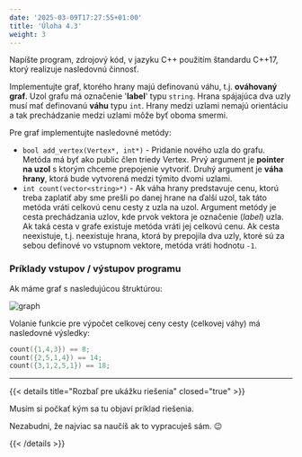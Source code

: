 ```yaml
---
date: '2025-03-09T17:27:55+01:00'
title: 'Úloha 4.3'
weight: 3
---
```


Napíšte program, zdrojový kód, v jazyku C++ použitím štandardu C++17, ktorý realizuje nasledovnú činnosť.

Implementujte graf, ktorého hrany majú definovanú váhu, t.j. **ováhovaný graf**. Uzol grafu má označenie '**label**' typu
`string`. Hrana spájajúca dva uzly musí mať definovanú **váhu** typu `int`. Hrany medzi uzlami nemajú orientáciu a tak 
prechádzanie medzi uzlami môže byť oboma smermi.

Pre graf implementujte nasledovné metódy:

- `bool add_vertex(Vertex*, int*)` - Pridanie nového uzla do grafu. Metóda má byť ako public člen triedy Vertex. Prvý
  argument je **pointer na uzol** s ktorým chceme prepojenie vytvoriť. Druhý argument je **váha hrany**, ktorá bude vytvorená
  medzi týmito dvomi uzlami.
- `int count(vector<string>*)` - Ak váha hrany predstavuje cenu, ktorú treba zaplatiť aby sme prešli po danej hrane na
  ďalší uzol, tak táto metóda vráti celkovú cenu cesty z uzla na uzol. Argument metódy je cesta prechádzania uzlov, kde
  prvok vektora je označenie (_label_) uzla. Ak taká cesta v grafe existuje metóda vráti jej celkovú cenu. Ak cesta
  neexistuje, t.j. neexistuje hrana, ktorá by prepojila dva uzly, ktoré sú za sebou definové vo vstupnom vektore, metóda
  vráti hodnotu `-1`.

### Príklady vstupov / výstupov programu

Ak máme graf s nasledujúcou štruktúrou:

![graph](/images/task43-weighted-graph.png)

Volanie funkcie pre výpočet celkovej ceny cesty (celkovej váhy) má nasledovné výsledky:

```cpp
count({1,4,3}) == 8;
count({2,5,1,4}) == 14;
count({3,1,2,5,1}) == 18;
```

---

{{< details title="Rozbaľ pre ukážku riešenia" closed="true" >}}

Musím si počkať kým sa tu objaví príklad riešenia.

Nezabudni, že najviac sa naučíš ak to vypracuješ sám. 😉

{{< /details >}}
